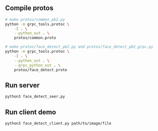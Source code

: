 ## Compile protos
```bash
# make protos/common_pb2.py
python -m grpc_tools.protoc \
    -I . \
    --python_out . \
    protos/common.proto

# make protos/face_detect_pb2.py and protos/face_detect_pb2_grpc.py
python -m grpc_tools.protoc \
    -I . \
    --python_out . \
    --grpc_python_out . \
    protos/face_detect.proto
```

## Run server
```bash
python3 face_detect_seer.py
```

## Run client demo
```bash
python3 face_detect_client.py path/to/image/file
```
